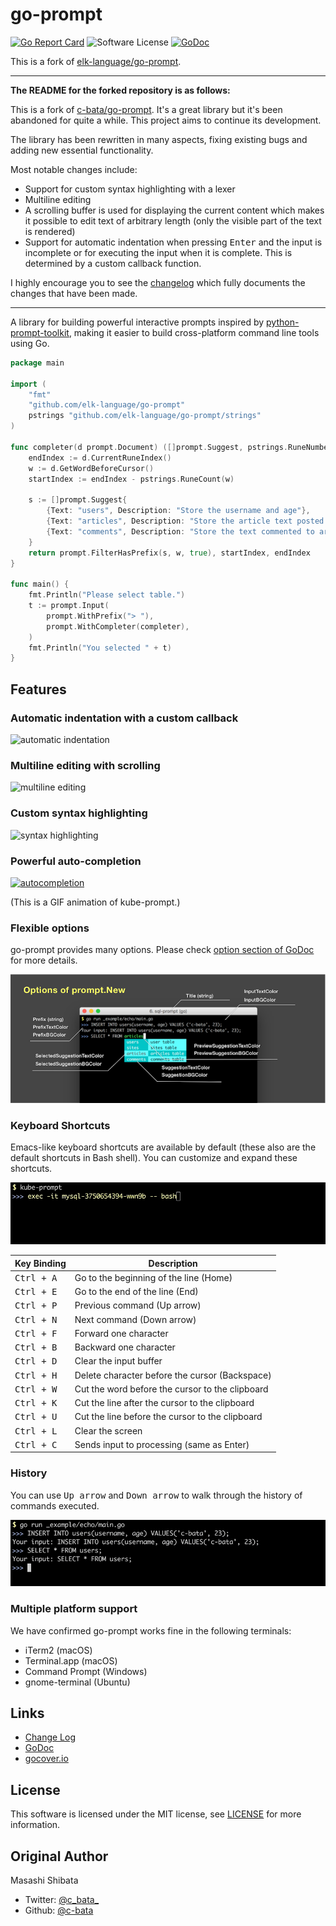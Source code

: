 # go-prompt

[![Go Report Card](https://goreportcard.com/badge/github.com/mu1ro/go-prompt)](https://goreportcard.com/report/github.com/mu1ro/go-prompt)
![Software License](https://img.shields.io/badge/license-MIT-brightgreen.svg?style=flat-square)
[![GoDoc](https://godoc.org/github.com/mu1ro/go-prompt?status.svg)](https://godoc.org/github.com/mu1ro/go-prompt)

This is a fork of [elk-language/go-prompt](https://github.com/elk-language/go-prompt).

---
**The README for the forked repository is as follows:**

This is a fork of [c-bata/go-prompt](https://github.com/c-bata/go-prompt).
It's a great library but it's been abandoned
for quite a while.
This project aims to continue its development.

The library has been rewritten in many aspects, fixing existing bugs and adding new essential functionality.

Most notable changes include:
- Support for custom syntax highlighting with a lexer
- Multiline editing
- A scrolling buffer is used for displaying the current content which makes it possible to edit text of arbitrary length (only the visible part of the text is rendered)
- Support for automatic indentation when pressing <kbd>Enter</kbd> and the input is incomplete or for executing the input when it is complete. This is determined by a custom callback function.

I highly encourage you to see the [changelog](CHANGELOG.md) which fully documents the changes that have been made.

---

A library for building powerful interactive prompts inspired by [python-prompt-toolkit](https://github.com/jonathanslenders/python-prompt-toolkit),
making it easier to build cross-platform command line tools using Go.

```go
package main

import (
	"fmt"
	"github.com/elk-language/go-prompt"
	pstrings "github.com/elk-language/go-prompt/strings"
)

func completer(d prompt.Document) ([]prompt.Suggest, pstrings.RuneNumber, pstrings.RuneNumber) {
	endIndex := d.CurrentRuneIndex()
	w := d.GetWordBeforeCursor()
	startIndex := endIndex - pstrings.RuneCount(w)

	s := []prompt.Suggest{
		{Text: "users", Description: "Store the username and age"},
		{Text: "articles", Description: "Store the article text posted by user"},
		{Text: "comments", Description: "Store the text commented to articles"},
	}
	return prompt.FilterHasPrefix(s, w, true), startIndex, endIndex
}

func main() {
	fmt.Println("Please select table.")
	t := prompt.Input(
		prompt.WithPrefix("> "),
		prompt.WithCompleter(completer),
	)
	fmt.Println("You selected " + t)
}
```

## Features

### Automatic indentation with a custom callback

![automatic indentation](readme/automatic-indentation.gif)

### Multiline editing with scrolling

![multiline editing](readme/multiline-editing.gif)

### Custom syntax highlighting

![syntax highlighting](readme/syntax-highlighting.gif)

### Powerful auto-completion

[![autocompletion](https://github.com/c-bata/assets/raw/master/go-prompt/kube-prompt.gif)](https://github.com/c-bata/kube-prompt)

(This is a GIF animation of kube-prompt.)

### Flexible options

go-prompt provides many options. Please check [option section of GoDoc](https://godoc.org/github.com/elk-language/go-prompt#Option) for more details.

[![options](https://github.com/c-bata/assets/raw/master/go-prompt/prompt-options.png)](#flexible-options)

### Keyboard Shortcuts

Emacs-like keyboard shortcuts are available by default (these also are the default shortcuts in Bash shell).
You can customize and expand these shortcuts.

[![keyboard shortcuts](https://github.com/c-bata/assets/raw/master/go-prompt/keyboard-shortcuts.gif)](#keyboard-shortcuts)

Key Binding          | Description
---------------------|---------------------------------------------------------
<kbd>Ctrl + A</kbd>  | Go to the beginning of the line (Home)
<kbd>Ctrl + E</kbd>  | Go to the end of the line (End)
<kbd>Ctrl + P</kbd>  | Previous command (Up arrow)
<kbd>Ctrl + N</kbd>  | Next command (Down arrow)
<kbd>Ctrl + F</kbd>  | Forward one character
<kbd>Ctrl + B</kbd>  | Backward one character
<kbd>Ctrl + D</kbd>  | Clear the input buffer
<kbd>Ctrl + H</kbd>  | Delete character before the cursor (Backspace)
<kbd>Ctrl + W</kbd>  | Cut the word before the cursor to the clipboard
<kbd>Ctrl + K</kbd>  | Cut the line after the cursor to the clipboard
<kbd>Ctrl + U</kbd>  | Cut the line before the cursor to the clipboard
<kbd>Ctrl + L</kbd>  | Clear the screen
<kbd>Ctrl + C</kbd>  | Sends input to processing (same as Enter)

### History

You can use <kbd>Up arrow</kbd> and <kbd>Down arrow</kbd> to walk through the history of commands executed.

[![History](https://github.com/c-bata/assets/raw/master/go-prompt/history.gif)](#history)

### Multiple platform support

We have confirmed go-prompt works fine in the following terminals:

* iTerm2 (macOS)
* Terminal.app (macOS)
* Command Prompt (Windows)
* gnome-terminal (Ubuntu)

## Links

* [Change Log](./CHANGELOG.md)
* [GoDoc](http://godoc.org/github.com/elk-language/go-prompt)
* [gocover.io](https://gocover.io/github.com/elk-language/go-prompt)

## License

This software is licensed under the MIT license, see [LICENSE](./LICENSE) for more information.

## Original Author

Masashi Shibata

* Twitter: [@c\_bata\_](https://twitter.com/c_bata_/)
* Github: [@c-bata](https://github.com/c-bata/)
